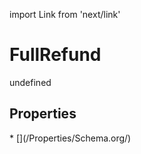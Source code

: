 import Link from 'next/link'
# FullRefund

undefined

## Properties

<Grid>
* [](/Properties/Schema.org/)

</Grid>

